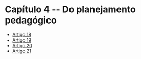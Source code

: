 # Capítulo 4 -- Do planejamento pedagógico

- [Artigo 18](art-18.md)
- [Artigo 19](art-19.md)
- [Artigo 20](art-20.md)
- [Artigo 21](art-21.md)
